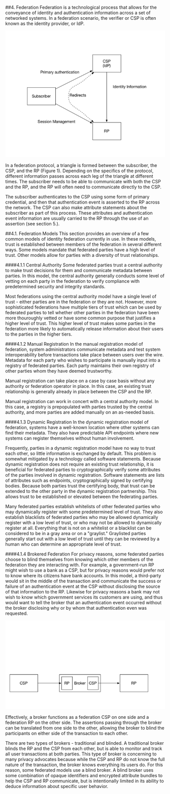 ##4. Federation
Federation is a technological process that allows for the conveyance of identity and authentication information across a set of networked systems. In a federation scenario, the verifier or CSP is often known as the identity provider, or IdP.

![Figure 1: Federation](media/federation.png)

In a federation protocol, a triangle is formed between the subscriber, the CSP, and the RP (Figure 1). Depending on the specifics of the protocol, different information passes across each leg of the triangle at different times. The subscriber needs to be able to communicate with both the CSP and the RP, and the RP will often need to communicate directly to the CSP. 

The subscriber authenticates to the CSP using some form of primary credential, and then that authentication event is asserted to the RP across the network. The CSP can also make attribute statements about the subscriber as part of this process. These attributes and authentication event information are usually carried to the RP through the use of an assertion (see section 5.). 

##4.1. Federation Models
This section provides an overview of a few common models of identity federation currently in use. In these models, trust is established between members of the federation in several different ways. Some models mandate that federated parties have a high level of trust. Other models allow for parties with a diversity of trust relationships.

####4.1.1 Central Authority
Some federated parties trust a central authority to make trust decisions for them and communicate metadata between parties. In this model, the central authority generally conducts some level of vetting on each party in the federation to verify compliance with predetermined security and integrity standards.

Most federations using the central authority model have a single level of trust - either parties are in the federation or they are not. However, more sophisticated federations have multiple tiers of trust which can be used by federated parties to tell whether other parties in the federation have been more thouroughly vetted or have some common purpose that justifies a higher level of trust. This higher level of trust makes some parties in the federation more likely to automatically release information about their users to the parties in the higher tiers.

####4.1.2 Manual Registration
In the manual registration model of federation, system administrators communicate metadata and test system interoperability before transactions take place between users over the wire. Metadata for each party who wishes to participate is manually input into a registry of federated parties. Each party maintains their own registry of other parties whom they have deemed trustworthy.

Manual registration can take place on a case by case basis without any authority or federation operator in place. In this case, an existing trust relationship is generally already in place between the CSP and the RP. 

Manual registration can work in concert with a central authority model. In this case, a registry is prepopulated with parties trusted by the central authority, and more parties are added manually on an as-needed basis.

####4.1.3 Dynamic Registration
In the dynamic registration model of federation, systems have a well-known location where other systems can find their metadata. They also have predictable API endpoints where new systems can register themselves without human involvement.

Frequently, parties in a dynamic registration model have no way to trust each other, so little information is exchanged by default. This problem is somewhat mitigated by a technology called software statements. Because dynamic registration does not require an existing trust relationship, it is beneficial for federated parties to cryptographically verify some attributes of the parties involved in dynamic registration. Software statements are lists of attributes such as endpoints, cryptographically signed by certifying bodies. Because both parties trust the certifying body, that trust can be extended to the other party in the dynamic registration partnership.  This allows trust to be established or elevated between the federating parties.

Many federated parties establish whitelists of other federated parties who may dynamically register with some predetermined level of trust. They also establish blacklists of federated parties who may be allowed dynamically register with a low level of trust, or who may not be allowed to dynamically register at all. Everything that is not on a whitelist or a blacklist can be considered to be in a gray area or on a "graylist." Graylisted parties generally start out with a low level of trust until they can be reviewed by a human who can determine an appropriate level of trust. 

####4.1.4 Brokered Federation
For privacy reasons, some federated parties choose to blind themselves from knowing which other members of the federation they are interacting with. For example, a government-run RP might wish to use a bank as a CSP, but for privacy reasons would prefer not to know where its citizens have bank accounts. In this model, a third-party would sit in the middle of the transaction and communicate the success or failure of an authentication event at the CSP without disclosing the source of that information to the RP. Likewise for privacy reasons a bank may not wish to know which government services its customers are using, and thus would want to tell the broker that an authentication event occurred without the broker disclosing why or by whom that authentication even was requested.

![Figure 2: Broker](media/broker.png)

Effectively, a broker functions as a federation CSP on one side and a federation RP on the other side. The assertions passing through the broker can be translated from one side to the other, allowing the broker to blind the participants on either side of the transaction to each other. 

There are two types of brokers - traditional and blinded. A traditional broker blinds the RP and the CSP from each other, but is able to monitor and track all user transactions at both parties. This type of broker is concerning to many privacy advocates because while the CSP and RP do not know the full nature of the transaction, the broker knows everything its users do. For this reason, some federated models use a blind broker. A blind broker uses some combination of opaque identifiers and encrypted attribute bundles to help the CSP and RP communicate, but is intentionally limited in its ability to deduce information about specific user behavior.

